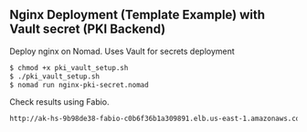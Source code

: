 ## Nginx Deployment (Template Example) with Vault secret (PKI Backend)
Deploy nginx on Nomad. Uses Vault for secrets deployment

```bash
$ chmod +x pki_vault_setup.sh
$ ./pki_vault_setup.sh
$ nomad run nginx-pki-secret.nomad
```
Check results using Fabio. 

```bash
http://ak-hs-9b98de38-fabio-c0b6f36b1a309891.elb.us-east-1.amazonaws.com:9999/nginx-secret/
```
